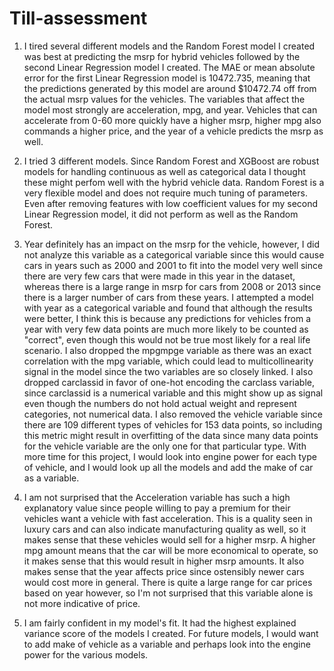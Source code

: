 # Till-assessment

1. I tired several different models and the Random Forest model I created was best at predicting the msrp for hybrid vehicles followed by the second Linear Regression model I created. The MAE or mean absolute error for the first Linear Regression model is 10472.735, meaning that the predictions generated by this model are around $10472.74 off from the actual msrp values for the vehicles. The variables that affect the model most strongly are acceleration, mpg, and year. Vehicles that can accelerate from 0-60 more quickly have a higher msrp, higher mpg also commands a higher price, and the year of a vehicle predicts the msrp as well. 

2. I tried 3 different models. Since Random Forest and XGBoost are robust models for handling continuous as well as categorical data I thought these might perfom well with the hybrid vehicle data. Random Forest is a very flexible model and does not require much tuning of parameters. Even after removing features with low coefficient values for my second Linear Regression model, it did not perform as well as the Random Forest. 

3. Year definitely has an impact on the msrp for the vehicle, however, I did not analyze this variable as a categorical variable since this would cause cars in years such as 2000 and 2001 to fit into the model very well since there are very few cars that were made in this year in the dataset, whereas there is a large range in msrp for cars from 2008 or 2013 since there is a larger number of cars from these years. I attempted a model with year as a categorical variable and found that although the results were better, I think this is because any predictions for vehicles from a year with very few data points are much more likely to be counted as "correct", even though this would not be true most likely for a real life scenario. 
I also dropped the mpgmpge variable as there was an exact correlation with the mpg variable, which could lead to multicollinearity signal in the model since the two variables are so closely linked. I also dropped carclassid in favor of one-hot encoding the carclass variable, since carclassid is a numerical variable and this might show up as signal even though the numbers do not hold actual weight and represent categories, not numerical data. I also removed the vehicle variable since there are 109 different types of vehicles for 153 data points, so including this metric might result in overfitting of the data since many data points for the vehicle variable are the only one for that particular type. 
With more time for this project, I would look into engine power for each type of vehicle, and I would look up all the models and add the make of car as a variable. 

4. I am not surprised that the Acceleration variable has such a high explanatory value since people willing to pay a premium for their vehicles want a vehicle with fast acceleration. This is a quality seen in luxury cars and can also indicate manufacturing quality as well, so it makes sense that these vehicles would sell for a higher msrp. A higher mpg amount means that the car will be more economical to operate, so it makes sense that this would result in higher msrp amounts. It also makes sense that the year affects price since ostensibly newer cars would cost more in general. There is quite a large range for car prices based on year however, so I'm not surprised that this variable alone is not more indicative of price. 

5. I am fairly confident in my model's fit. It had the highest explained variance score of the models I created. For future models, I would want to add make of vehicle as a variable and perhaps look into the engine power for the various models. 
